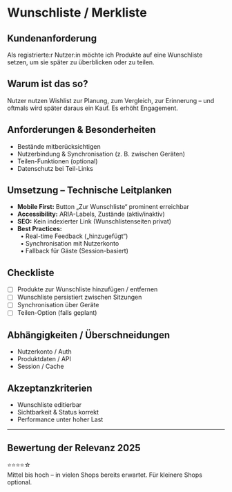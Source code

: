 # Wunschliste / Merkliste

## Kundenanforderung  
Als registrierte:r Nutzer:in möchte ich Produkte auf eine Wunschliste setzen, um sie später zu überblicken oder zu teilen.

## Warum ist das so?  
Nutzer nutzen Wishlist zur Planung, zum Vergleich, zur Erinnerung – und oftmals wird später daraus ein Kauf. Es erhöht Engagement.

## Anforderungen & Besonderheiten  
- Bestände mitberücksichtigen  
- Nutzerbindung & Synchronisation (z. B. zwischen Geräten)  
- Teilen-Funktionen (optional)  
- Datenschutz bei Teil-Links  

## Umsetzung – Technische Leitplanken  
- **Mobile First:** Button „Zur Wunschliste“ prominent erreichbar  
- **Accessibility:** ARIA-Labels, Zustände (aktiv/inaktiv)  
- **SEO:** Kein indexierter Link (Wunschlistenseiten privat)  
- **Best Practices:**  
 • Real-time Feedback („hinzugefügt“)  
 • Synchronisation mit Nutzerkonto  
 • Fallback für Gäste (Session-basiert)  

## Checkliste  
- [ ] Produkte zur Wunschliste hinzufügen / entfernen  
- [ ] Wunschliste persistiert zwischen Sitzungen  
- [ ] Synchronisation über Geräte  
- [ ] Teilen-Option (falls geplant)  

## Abhängigkeiten / Überschneidungen  
- Nutzerkonto / Auth  
- Produktdaten / API  
- Session / Cache  

## Akzeptanzkriterien  
- Wunschliste editierbar  
- Sichtbarkeit & Status korrekt  
- Performance unter hoher Last  

---

## Bewertung der Relevanz 2025  
⭐⭐⭐⭐☆  
Mittel bis hoch – in vielen Shops bereits erwartet. Für kleinere Shops optional.  

